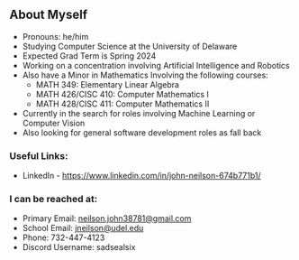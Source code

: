 ## About Myself
  - Pronouns: he/him
  - Studying Computer Science at the University of Delaware
  - Expected Grad Term is Spring 2024
  - Working on a concentration involving Artificial Intelligence and Robotics
  - Also have a Minor in Mathematics Involving the following courses:
    - MATH 349: Elementary Linear Algebra
    - MATH 426/CISC 410: Computer Mathematics I
    - MATH 428/CISC 411: Computer Mathematics II
  - Currently in the search for roles involving Machine Learning or Computer Vision
  - Also looking for general software development roles as fall back
### Useful Links:
  - LinkedIn  - https://www.linkedin.com/in/john-neilson-674b771b1/
### I can be reached at:
  - Primary Email: neilson.john38781@gmail.com
  - School Email: jneilson@udel.edu
  - Phone: 732-447-4123
  - Discord Username: sadsealsix

